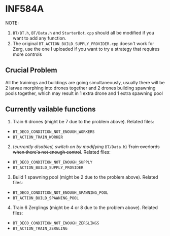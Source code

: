 # INF584A
NOTE: 
1. ```BT/BT.h```, ```BT/Data.h``` and ```StarterBot.cpp``` should all be modified if you want to add any function.
2. The original ```BT_ACTION_BUILD_SUPPLY_PROVIDER.cpp``` doesn't work for Zerg, use the one I uploaded if you want to try a strategy that requires more controls
## Crucial Problem
All the trainings and buildings are going simultaneously, usually there will be 2 larvae morphing into drones together and 2 drones building spawning pools together, which may result in 1 extra drone and 1 extra spawning pool
## Currently vailable functions 
1. Train 6 drones (might be 7 due to the problem above). Related files: 
- ```BT_DECO_CONDITION_NOT_ENOUGH_WORKERS```
- ```BT_ACTION_TRAIN_WORKER```
2. (_currently disabled, switch on by modifying_ ```BT/Data.h```) ~~Train overlords when there's not enough control~~. Related files: 
- ```BT_DECO_CONDITION_NOT_ENOUGH_SUPPLY```
- ```BT_ACTION_BUILD_SUPPLY_PROVIDER```
3. Build 1 spawning pool (might be 2 due to the problem above). Related files: 
- ```BT_DECO_CONDITION_NOT_ENOUGH_SPAWNING_POOL```
- ```BT_ACTION_BUILD_SPAWNING_POOL```
4. Train 6 Zerglings (might be 4 or 8 due to the problem above). Related files: 
- ```BT_DECO_CONDITION_NOT_ENOUGH_ZERGLINGS```
- ```BT_ACTION_TRAIN_ZERGLING```
